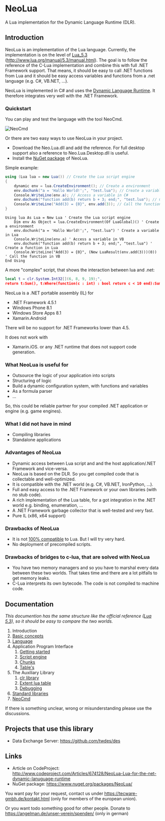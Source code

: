 NeoLua
======

A Lua implementation for the Dynamic Language Runtime (DLR).

## Introduction

NeoLua is an implementation of the Lua language. Currently, the implementation is on 
the level of [Lua_5.3](http://www.lua.org/) (http://www.lua.org/manual/5.3/manual.html). 
The goal is to follow the reference of the C-Lua implementation and combine this with full 
.NET Framework support. That means, it should be easy to call .NET functions from Lua and it should 
be easy access variables and functions from a .net language (e.g. C#, VB.NET, ...).

NeoLua is implemented in C# and uses the [Dynamic Language Runtime](https://dlr.codeplex.com/). It therefore 
integrates very well with the .NET Framework.

### Quickstart

You can play and test the language with the tool NeoCmd.

![NeoCmd](doc/imgs/Image.png)

Or there are two easy ways to use NeoLua in your project.

* Download the Neo.Lua.dll and add the reference. For full desktop support also a reference to Neo.Lua.Desktop.dll is useful.
* Install the [NuGet package](http://www.nuget.org/packages/NeoLua/) of NeoLua.


Simple example:
```C#
using (Lua lua = new Lua()) // Create the Lua script engine
{
    dynamic env = lua.CreateEnvironment(); // Create a environment
    env.dochunk("a = 'Hallo World!';", "test.lua"); // Create a variable in Lua
    Console.WriteLine(env.a); // Access a variable in C#
    env.dochunk("function add(b) return b + 3; end;", "test.lua"); // Create a function in Lua
    Console.WriteLine("Add(3) = {0}", env.add(3)); // Call the function in C#
}
```

```VB
Using lua As Lua = New Lua ' Create the Lua script engine
    Dim env As Object = lua.CreateEnvironment(Of LuaGlobal)() ' Create a environment
    env.dochunk("a = 'Hallo World!';", "test.lua") ' Create a variable in Lua
    Console.WriteLine(env.a) ' Access a variable in VB
    env.dochunk("function add(b) return b + 3; end;", "test.lua") ' Create a function in Lua
    Console.WriteLine("Add(3) = {0}", (New LuaResult(env.add(3)))(0)) ' Call the function in VB
End Using
```

A more "complex" script, that shows the interaction between lua and .net:
```Lua
local t = clr.System.Int32[](6, 8, 9, 19);",
return t:Sum(), t:Where(function(c : int) : bool return c < 10 end):Sum()
```

NeoLua is a .NET portable assembly (IL) for 
* .NET Framework 4.5.1
* Windows Phone 8.1
* Windows Store Apps 8.1
* Xamarin.Android

There will be no support for .NET Frameworks lower than 4.5. 

It does not work with
* Xamarin.iOS.
or any .NET runtime that does not support code generation.


### What NeoLua is useful for

* Outsource the logic of your application into scripts
* Structuring of logic
* Build a dynamic configuration system, with functions and variables
* As a formula parser
* ...

So, this could be reliable partner for your compiled .NET application or engine (e.g. game engines).

### What I did not have in mind

* Compiling libraries
* Standalone applications

### Advantages of NeoLua

* Dynamic access between Lua script and and the host application/.NET Framework and vice-versa.
* NeoLua is based on the DLR. So you get compiled code that is collectable and well-optimized.
* It is compatible with the .NET world (e.g. C#, VB.NET, IronPython, ...).
* Full and easy access to the .NET Framework or your own libraries (with no stub code).
* A rich implementation of the Lua table, for a got integration in the .NET world e.g. binding, enumeration, ...
* A .NET Framework garbage collector that is well-tested and very fast.
* Pure IL (x86, x64 support)

### Drawbacks of NeoLua

* It is not [100% compatible](doc/06_std.md) to Lua. But I will try very hard.
* No deployment of precompiled scripts.

### Drawbacks of bridges to c-lua, that are solved with NeoLua

* You have two memory managers and so you have to marshal every data between these two worlds. That takes time and there are a lot pitfalls to get memory leaks.
* C-Lua interprets its own bytecode. The code is not compiled to machine code.

## Documentation

*This documention has the same structure like the official reference ([Lua 5.3](http://www.lua.org/manual/5.3/manual.html)), so it should be easy to compare the two worlds.*

1. Introduction
2. [Basic concepts](doc/02_basics.md)
3. [Language](doc/03_language.md)
4. Application Program Interface
    1. [Getting started](doc/04_01_start.md)
    2. [Script engine](doc/04_02_engine.md)
    3. [Chunks](doc/04_03_chunk.md)
    4. [Table's](doc/04_04_table.md)
5. The Auxiliary Library
    1. [clr library](doc/05_01_clr.md)
    2. [Extent lua table](doc/05_02_extent.md)
    3. [Debugging](doc/05_03_debug.md)
6. [Standard libraries](doc/06_std.md)
7. [NeoCmd](doc/07_neocmd.md)

If there is something unclear, wrong or misunderstanding please use the discussions.

## Projects that use this library

* Data Exchange Server: https://github.com/twdes/des

## Links

* Article on CodeProject: http://www.codeproject.com/Articles/674128/NeoLua-Lua-for-the-net-dynamic-lanuguage-runtime
* NuGet package: https://www.nuget.org/packages/NeoLua/

You want pay for your request, contact us under https://tecware-gmbh.de/kontakt.html (only for members of the european union).

Or you want todo something good for other people. Donate to https://angelman.de/unser-verein/spenden/ (only in german)
